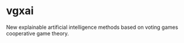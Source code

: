 # vgxai
New explainable artificial intelligence methods based on voting games cooperative game theory.

